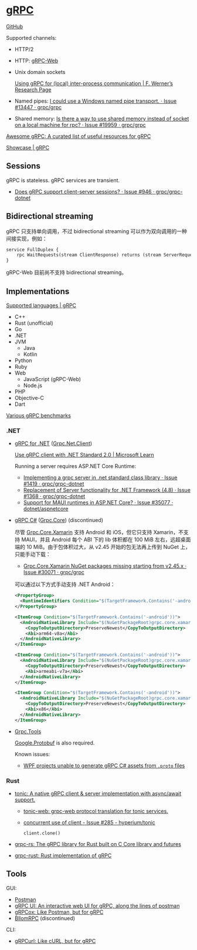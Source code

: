 # [gRPC](https://grpc.io/)
[GitHub](https://github.com/grpc/grpc)

Supported channels:
- HTTP/2
- HTTP: [gRPC-Web](https://chromium.googlesource.com/external/github.com/grpc/grpc/+/v1.12.0/doc/PROTOCOL-WEB.md)
- Unix domain sockets

  [Using gRPC for (local) inter-process communication | F. Werner’s Research Page](https://www.mpi-hd.mpg.de/personalhomes/fwerner/research/2021/09/grpc-for-ipc/)
- Named pipes: [I could use a Windows named pipe transport. · Issue #13447 · grpc/grpc](https://github.com/grpc/grpc/issues/13447)
- Shared memory: [Is there a way to use shared memory instead of socket on a local machine for rpc? · Issue #19959 · grpc/grpc](https://github.com/grpc/grpc/issues/19959)

[Awesome gRPC: A curated list of useful resources for gRPC](https://github.com/grpc-ecosystem/awesome-grpc)

[Showcase | gRPC](https://grpc.io/showcase/)

## Sessions
gRPC is stateless. gRPC services are transient.
- [Does gRPC support client-server sessions? · Issue #946 · grpc/grpc-dotnet](https://github.com/grpc/grpc-dotnet/issues/946)

## Bidirectional streaming
gRPC 只支持单向调用，不过 bidirectional streaming 可以作为双向调用的一种间接实现，例如：

```proto
service FullDuplex {
    rpc WaitRequests(stream ClientResponse) returns (stream ServerRequest);
}
```

gRPC-Web 目前尚不支持 bidirectional streaming。


## Implementations
[Supported languages | gRPC](https://grpc.io/docs/languages/)
- C++
- Rust (unofficial)
- Go
- .NET
- JVM
  - Java
  - Kotlin
- Python
- Ruby
- Web
  - JavaScript (gRPC-Web)
  - Node.js
- PHP
- Objective-C
- Dart

[Various gRPC benchmarks](https://github.com/LesnyRumcajs/grpc_bench)

### .NET
- [gRPC for .NET](https://github.com/grpc/grpc-dotnet) ([Grpc.Net.Client](https://www.nuget.org/packages/Grpc.Net.Client))

  [Use gRPC client with .NET Standard 2.0 | Microsoft Learn](https://learn.microsoft.com/en-us/aspnet/core/grpc/netstandard)

  Running a server requires ASP.NET Core Runtime:
  - [Implementing a grpc server in .net standard class library · Issue #1419 · grpc/grpc-dotnet](https://github.com/grpc/grpc-dotnet/issues/1419)
  - [Replacement of Server functionality for .NET Framework (4.8) · Issue #1368 · grpc/grpc-dotnet](https://github.com/grpc/grpc-dotnet/issues/1368)
  - [Support for MAUI runtimes in ASP.NET Core? · Issue #35077 · dotnet/aspnetcore](https://github.com/dotnet/aspnetcore/issues/35077)

- [gRPC C#](https://github.com/grpc/grpc/tree/master/src/csharp) ([Grpc.Core](https://www.nuget.org/packages/Grpc.Core)) (discontinued)

  尽管 [Grpc.Core.Xamarin](https://www.nuget.org/packages/Grpc.Core.Xamarin) 支持 Android 和 iOS，但它只支持 Xamarin，不支持 MAUI，并且 Android 每个 ABI 下的 lib 体积都在 100 MiB 左右，远超桌面端的 10 MiB。由于包体积过大，从 v2.45 开始的包无法再上传到 NuGet 上，只能手动下载：
  - [Grpc.Core.Xamarin NuGet packages missing starting from v2.45.x · Issue #30071 · grpc/grpc](https://github.com/grpc/grpc/issues/30071)

  可以通过以下方式手动支持 .NET Android：
  ```xml
  <PropertyGroup>
    <RuntimeIdentifiers Condition="$(TargetFramework.Contains('-android'))">android-arm64;android-arm;android-x86</RuntimeIdentifiers>
  </PropertyGroup>

  <ItemGroup Condition="$(TargetFramework.Contains('-android'))">
    <AndroidNativeLibrary Include="$(NuGetPackageRoot)grpc.core.xamarin\2.44.0\native\android\arm64-v8a\libgrpc_csharp_ext.so">
      <CopyToOutputDirectory>PreserveNewest</CopyToOutputDirectory>
      <Abi>arm64-v8a</Abi>
    </AndroidNativeLibrary>
  </ItemGroup>

  <ItemGroup Condition="$(TargetFramework.Contains('-android'))">
    <AndroidNativeLibrary Include="$(NuGetPackageRoot)grpc.core.xamarin\2.44.0\native\android\armeabi-v7a\libgrpc_csharp_ext.so">
      <CopyToOutputDirectory>PreserveNewest</CopyToOutputDirectory>
      <Abi>armeabi-v7a</Abi>
    </AndroidNativeLibrary>
  </ItemGroup>

  <ItemGroup Condition="$(TargetFramework.Contains('-android'))">
    <AndroidNativeLibrary Include="$(NuGetPackageRoot)grpc.core.xamarin\2.44.0\native\android\x86\libgrpc_csharp_ext.so">
      <CopyToOutputDirectory>PreserveNewest</CopyToOutputDirectory>
      <Abi>x86</Abi>
    </AndroidNativeLibrary>
  </ItemGroup>
  ```

- [Grpc.Tools](https://www.nuget.org/packages/Grpc.Tools/)

  [Google.Protobuf](https://www.nuget.org/packages/Google.Protobuf/) is also required.

  Known issues:
  - [WPF projects unable to generate gRPC C# assets from `.proto` files](https://learn.microsoft.com/en-us/aspnet/core/grpc/troubleshoot?view=aspnetcore-7.0#wpf-projects-unable-to-generate-grpc-c-assets-from-proto-files)

### Rust
- [tonic: A native gRPC client & server implementation with async/await support.](https://github.com/hyperium/tonic)
  - [tonic-web: grpc-web protocol translation for tonic services.](https://docs.rs/crate/tonic-web/latest)

  - [concurrent use of client - Issue #285 - hyperium/tonic](https://github.com/hyperium/tonic/issues/285)

    `client.clone()`

- [grpc-rs: The gRPC library for Rust built on C Core library and futures](https://github.com/tikv/grpc-rs)
- [grpc-rust: Rust implementation of gRPC](https://github.com/stepancheg/grpc-rust)

## Tools
GUI:
- [Postman](https://www.postman.com/)
- [gRPC UI: An interactive web UI for gRPC, along the lines of postman](https://github.com/fullstorydev/grpcui)
- [gRPCox: Like Postman, but for gRPC](https://github.com/gusaul/grpcox)
- [BllomRPC](https://github.com/bloomrpc/bloomrpc) (discontinued)

CLI:
- [gRPCurl: Like cURL, but for gRPC](https://github.com/fullstorydev/grpcurl)